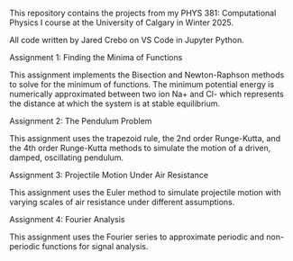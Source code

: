 This repository contains the projects from my PHYS 381: Computational Physics I course at the University of Calgary in Winter 2025.

All code written by Jared Crebo on VS Code in Jupyter Python.

Assignment 1: Finding the Minima of Functions

This assignment implements the Bisection and Newton-Raphson methods to solve for the minimum of functions. The minimum potential energy is numerically approximated between two ion Na+ and Cl- which represents the distance at which the system is at stable equilibrium. 

Assignment 2: The Pendulum Problem

This assignment uses the trapezoid rule, the 2nd order Runge-Kutta, and the 4th order Runge-Kutta methods to simulate the motion of a driven, damped, oscillating pendulum. 

Assignment 3: Projectile Motion Under Air Resistance

This assignment uses the Euler method to simulate projectile motion with varying scales of air resistance under different assumptions. 

Assignment 4: Fourier Analysis

This assignment uses the Fourier series to approximate periodic and non-periodic functions for signal analysis. 
